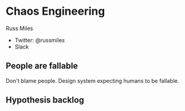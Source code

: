 # Chaos Engineering

Russ Miles

* Twitter: @russmiles
* Slack

## People are fallable

Don't blame people. Design system expecting humans to be fallable.


## Hypothesis backlog
